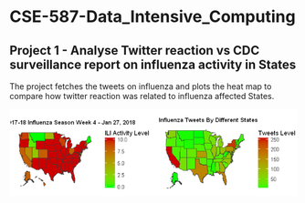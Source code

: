 # CSE-587-Data_Intensive_Computing

## Project 1 - Analyse Twitter reaction vs CDC surveillance report on influenza activity in States
The project fetches the tweets on influenza and plots the heat map to compare how twitter reaction was related to influenza affected States.

![HeatMap](Project1-Twitter_vs_CDC_Influenza_Analysis/pics/twt_vs_cdc.PNG)
